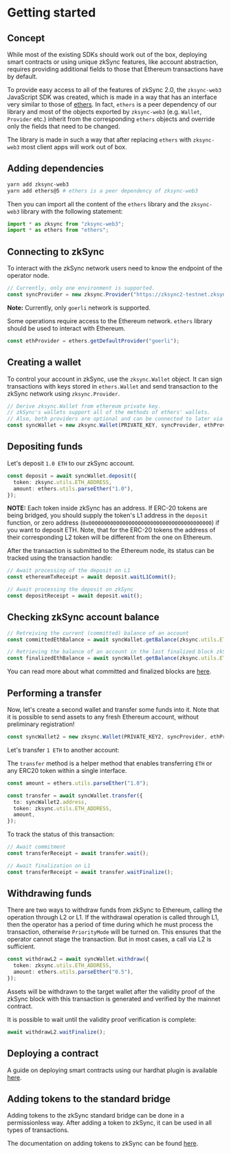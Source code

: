 # Getting started

<TocHeader />
<TOC class="table-of-contents" :include-level="[2,3]" />

## Concept

While most of the existing SDKs should work out of the box, deploying smart contracts or using unique zkSync features, like account abstraction, requires providing additional fields to those that Ethereum transactions have by default.

To provide easy access to all of the features of zkSync 2.0, the `zksync-web3` JavaScript SDK was created, which is made in a way that has an interface very similar to those of [ethers](https://docs.ethers.io/v5/). In fact, `ethers` is a peer dependency of our library and most of the objects exported by `zksync-web3` (e.g. `Wallet`, `Provider` etc.) inherit from the corresponding `ethers` objects and override only the fields that need to be changed.

The library is made in such a way that after replacing `ethers` with `zksync-web3` most client apps will work out of box.

## Adding dependencies

```bash
yarn add zksync-web3
yarn add ethers@5 # ethers is a peer dependency of zksync-web3
```

Then you can import all the content of the `ethers` library and the `zksync-web3` library with the following statement:

```typescript
import * as zksync from "zksync-web3";
import * as ethers from "ethers";
```

## Connecting to zkSync

To interact with the zkSync network users need to know the endpoint of the operator node.

```typescript
// Currently, only one environment is supported.
const syncProvider = new zksync.Provider("https://zksync2-testnet.zksync.dev");
```

**Note:** Currently, only `goerli` network is supported.

Some operations require access to the Ethereum network. `ethers` library should be used to interact with
Ethereum.

```typescript
const ethProvider = ethers.getDefaultProvider("goerli");
```

## Creating a wallet

To control your account in zkSync, use the `zksync.Wallet` object. It can sign transactions with keys stored in
`ethers.Wallet` and send transaction to the zkSync network using `zksync.Provider`.

```typescript
// Derive zksync.Wallet from ethereum private key.
// zkSync's wallets support all of the methods of ethers' wallets.
// Also, both providers are optional and can be connected to later via `connect` and `connectToL1`.
const syncWallet = new zksync.Wallet(PRIVATE_KEY, syncProvider, ethProvider);
```

## Depositing funds

Let's deposit `1.0 ETH` to our zkSync account.

```typescript
const deposit = await syncWallet.deposit({
  token: zksync.utils.ETH_ADDRESS,
  amount: ethers.utils.parseEther("1.0"),
});
```

**NOTE:** Each token inside zkSync has an address. If ERC-20 tokens are being bridged, you should supply the token's L1 address in the `deposit` function, or zero address (`0x0000000000000000000000000000000000000000`) if you want to deposit ETH. Note, that for the ERC-20 tokens the address of their corresponding L2 token will be different from the one on Ethereum.

After the transaction is submitted to the Ethereum node, its status can be tracked using the transaction handle:

```typescript
// Await processing of the deposit on L1
const ethereumTxReceipt = await deposit.waitL1Commit();

// Await processing the deposit on zkSync
const depositReceipt = await deposit.wait();
```

## Checking zkSync account balance

```typescript
// Retreiving the current (committed) balance of an account
const committedEthBalance = await syncWallet.getBalance(zksync.utils.ETH_ADDRESS);

// Retrieving the balance of an account in the last finalized block zkSync.md#confirmations-and-finality
const finalizedEthBalance = await syncWallet.getBalance(zksync.utils.ETH_ADDRESS, "finalized");
```
You can read more about what committed and finalized blocks are [here](../../dev/fundamentals/zkSync.md#confirmations-and-finality).

## Performing a transfer

Now, let's create a second wallet and transfer some funds into it. Note that it is possible to send assets to any fresh Ethereum
account, without preliminary registration!

```typescript
const syncWallet2 = new zksync.Wallet(PRIVATE_KEY2, syncProvider, ethProvider);
```

Let's transfer `1 ETH` to another account:

The `transfer` method is a helper method that enables transferring `ETH` or any ERC20 token within a single interface.

```typescript
const amount = ethers.utils.parseEther("1.0");

const transfer = await syncWallet.transfer({
  to: syncWallet2.address,
  token: zksync.utils.ETH_ADDRESS,
  amount,
});
```

To track the status of this transaction:

```typescript
// Await commitment
const transferReceipt = await transfer.wait();

// Await finalization on L1
const transferReceipt = await transfer.waitFinalize();
```

## Withdrawing funds

There are two ways to withdraw funds from zkSync to Ethereum, calling the operation through L2 or L1. If the
withdrawal operation is called through L1, then the operator has a period of time during which he must process
the transaction, otherwise `PriorityMode` will be turned on. This ensures that the operator cannot stage the
transaction. But in most cases, a call via L2 is sufficient.

```typescript
const withdrawL2 = await syncWallet.withdraw({
  token: zksync.utils.ETH_ADDRESS,
  amount: ethers.utils.parseEther("0.5"),
});
```

Assets will be withdrawn to the target wallet after the validity proof of the zkSync block with this transaction is
generated and verified by the mainnet contract.

It is possible to wait until the validity proof verification is complete:

```typescript
await withdrawL2.waitFinalize();
```

## Deploying a contract

A guide on deploying smart contracts using our hardhat plugin is available [here](../hardhat).

## Adding tokens to the standard bridge

Adding tokens to the zkSync standard bridge can be done in a permissionless way. After adding a token to zkSync, it can be used in all types of transactions.

The documentation on adding tokens to zkSync can be found [here](./accounts-l1-l2.md#adding-native-token-to-zksync).

